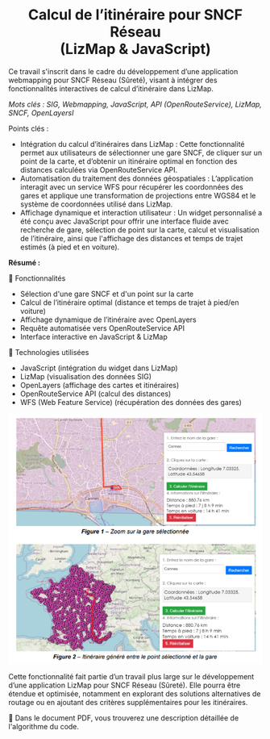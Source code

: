 <h1 align="center">Calcul de l’itinéraire pour SNCF Réseau <br>(LizMap & JavaScript)</h1>

Ce travail s'inscrit dans le cadre du développement d’une application webmapping pour SNCF Réseau (Sûreté), visant à intégrer des fonctionnalités interactives de calcul d’itinéraire dans LizMap. 

*Mots clés : SIG, Webmapping, JavaScript, API (OpenRouteService), LizMap, SNCF, OpenLayersI*

Points clés :
- Intégration du calcul d’itinéraires dans LizMap : Cette fonctionnalité permet aux utilisateurs de sélectionner une gare SNCF, de cliquer sur un point de la carte, et d’obtenir un itinéraire optimal en fonction des distances calculées via OpenRouteService API.
- Automatisation du traitement des données géospatiales : L’application interagit avec un service WFS pour récupérer les coordonnées des gares et applique une transformation de projections entre WGS84 et le système de coordonnées utilisé dans LizMap.
- Affichage dynamique et interaction utilisateur : Un widget personnalisé a été conçu avec JavaScript pour offrir une interface fluide avec recherche de gare, sélection de point sur la carte, calcul et visualisation de l’itinéraire, ainsi que l'affichage des distances et temps de trajet estimés (à pied et en voiture).

**Résumé :**

🚀 Fonctionnalités
- Sélection d'une gare SNCF et d'un point sur la carte
- Calcul de l’itinéraire optimal (distance et temps de trajet à pied/en voiture)
- Affichage dynamique de l’itinéraire avec OpenLayers
- Requête automatisée vers OpenRouteService API
- Interface interactive en JavaScript & LizMap

🔧 Technologies utilisées
- JavaScript (intégration du widget dans LizMap)
- LizMap (visualisation des données SIG)
- OpenLayers (affichage des cartes et itinéraires)
- OpenRouteService API (calcul des distances)
- WFS (Web Feature Service) (récupération des données des gares)

<div align="center">
    <img src="https://github.com/DariaPodlovchenko/Application-Webmapping-SNCF-JS/raw/main/img.jpg" width="600">
</div>

Cette fonctionnalité fait partie d’un travail plus large sur le développement d’une application LizMap pour SNCF Réseau (Sûreté). Elle pourra être étendue et optimisée, notamment en explorant des solutions alternatives de routage ou en ajoutant des critères supplémentaires pour les itinéraires.

📌 Dans le document PDF, vous trouverez une description détaillée de l'algorithme du code.
